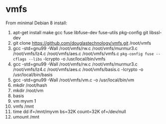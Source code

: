 # vmfs

From minimal Debian 8 install:

1. apt-get install make gcc fuse libfuse-dev fuse-utils pkg-config git libssl-dev
2. git clone https://github.com/douglastechnology/vmfs.git /root/vmfs
3. gcc -std=gnu99 -Wall /root/vmfs/rw.c /root/vmfs/murmur3.c /root/vmfs/lz4.c /root/vmfs/aes.c /root/vmfs/vmfs.c `pkg-config fuse --cflags --libs` -lcrypto -o /usr/local/bin/vmfs
4. gcc -std=gnu99 -Wall /root/vmfs/rw.c /root/vmfs/murmur3.c /root/vmfs/lz4.c /root/vmfs/aes.c /root/vmfs/basis.c -lcrypto -o /usr/local/bin/basis
5. gcc -std=gnu99 -Wall /root/vmfs/vm.c -o /usr/local/bin/vm
6. mkdir /root/hash
7. mkdir /root/vm
8. basis
9. vm myvm 1
10. vmfs /mnt
11. time dd if=/mnt/myvm bs=32K count=32K of=/dev/null
12. umount /mnt
